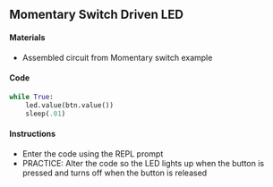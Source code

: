 ## Momentary Switch Driven LED

#### Materials
 - Assembled circuit from Momentary switch example

#### Code
```Python
while True:
    led.value(btn.value())
    sleep(.01)
```

#### Instructions
 - Enter the code using the REPL prompt
 - PRACTICE: Alter the code so the LED lights up when the button is pressed and turns off when the button is released
